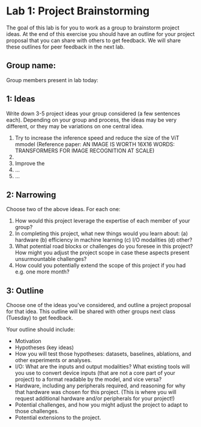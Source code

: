 Lab 1: Project Brainstorming
===
The goal of this lab is for you to work as a group to brainstorm project ideas. At the end of this exercise you should have an outline for your project proposal that you can share with others to get feedback. We will share these outlines for peer feedback in the next lab.

Group name:
---
Group members present in lab today:

1: Ideas
----
Write down 3-5 project ideas your group considered (a few sentences each). Depending on your group and process, the ideas may be very different, or they may be variations on one central idea.
 1. Try to increase the inference speed and reduce the size of the ViT mmodel (Reference paper: AN IMAGE IS WORTH 16X16 WORDS: TRANSFORMERS FOR IMAGE RECOGNITION AT SCALE)
 2. 
 3. Improve the 
 4. ...
 5. ...

2: Narrowing
----
Choose two of the above ideas. For each one:
1. How would this project leverage the expertise of each member of your group?
2. In completing this project, what new things would you learn about: (a) hardware (b) efficiency in machine learning (c) I/O modalities (d) other?
3. What potential road blocks or challenges do you foresee in this project? How might you adjust the project scope in case these aspects present unsurmountable challenges?
4. How could you potentially extend the scope of this project if you had e.g. one more month?


3: Outline
----
Choose one of the ideas you've considered, and outline a project proposal for that idea. This outline will be shared with other groups next class (Tuesday) to get feedback.

Your outline should include:
- Motivation
- Hypotheses (key ideas)
- How you will test those hypotheses: datasets, baselines, ablations, and other experiments or analyses.
- I/O: What are the inputs and output modalities? What existing tools will you use to convert device inputs (that are not a core part of your project) to a format readable by the model, and vice versa?
- Hardware, including any peripherals required, and reasoning for why that hardware was chosen for this project. (This is where you will request additional hardware and/or peripherals for your project!)
- Potential challenges, and how you might adjust the project to adapt to those challenges.
- Potential extensions to the project.

